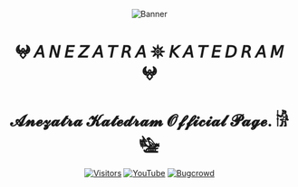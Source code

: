 <div align="center">
  
  ![Banner](https://github.com/anezatra-katedram/anezatra-katedram/blob/main/page.png)

  <h1 align="center">𖤍 𝘈 𝘕 𝘌 𝘡 𝘈 𝘛 𝘙 𝘈 𖤓 𝘒 𝘈 𝘛 𝘌 𝘋 𝘙 𝘈 𝘔 𖤍</h1>
  <h1 align="center">𝓐𝓷𝓮𝔃𝓪𝓽𝓻𝓪 𝓚𝓪𝓽𝓮𝓭𝓻𝓪𝓶 𝓞𝓯𝓯𝓲𝓬𝓲𝓪𝓵 𝓟𝓪𝓰𝓮. 𓀛 𓅋</h1>

  [![Visitors](https://komarev.com/ghpvc/?username=yourusername&label=PROFILE+VIEWS&color=0d1117&style=flat)](https://github.com/anezatra-katedram)
  [![YouTube](https://img.shields.io/badge/YouTube-FF0000?style=flat&logo=YouTube&logoColor=white)](https://www.youtube.com/@anezatra_official)
  [![Bugcrowd](https://img.shields.io/badge/Bugcrowd-5F5F5F?style=flat&logo=Bugcrowd&logoColor=Orange)](https://bugcrowd.com/IbrahimBoraDuman)

</div>
